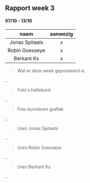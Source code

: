 ## Rapport week 3
#### 07/10 - 13/10

|         naam         |    aanwezig   |
|:--------------------:|:-------------:|
|    Jonas Spitaels    |        x      |
|    Robin Goesseye    |        x      |
|      Berkant Ks      |        x      |


> Wat er deze week gepresteerd is:

..

> Foto's trellobord

..

> Foto burndown grafiek

..

> Uren Jonas Spitaels    

..

> Uren Robin Goesseye  

..

> Uren Berkant Ks

..
